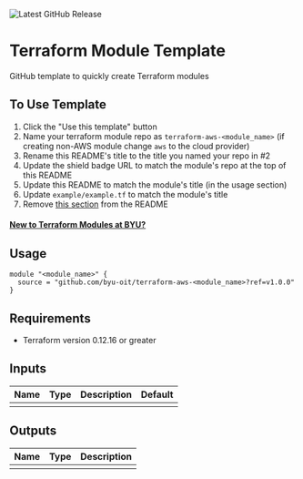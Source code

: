 ![Latest GitHub Release](https://img.shields.io/github/v/release/byu-oit/terraform-aws-<module_name>?sort=semver)

# Terraform Module Template
GitHub template to quickly create Terraform modules

## To Use Template
1. Click the "Use this template" button 
2. Name your terraform module repo as `terraform-aws-<module_name>` (if creating non-AWS module change `aws` to the cloud provider)
3. Rename this README's title to the title you named your repo in #2
4. Update the shield badge URL to match the module's repo at the top of this README
5. Update this README to match the module's title (in the usage section)
6. Update `example/example.tf` to match the module's title
7. Remove [this section](#to-use-template) from the README

#### [New to Terraform Modules at BYU?](https://github.com/byu-oit/terraform-documentation)

## Usage
```hcl
module "<module_name>" {
  source = "github.com/byu-oit/terraform-aws-<module_name>?ref=v1.0.0"
}
```

## Requirements
* Terraform version 0.12.16 or greater

## Inputs
| Name | Type  | Description | Default |
| --- | --- | --- | --- |
| | | | |

## Outputs
| Name | Type | Description |
| ---  | ---  | --- |
| | | |
